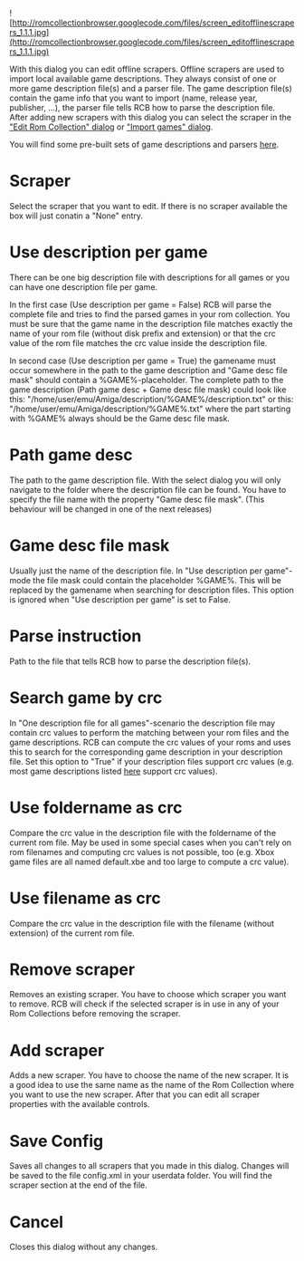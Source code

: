 

![http://romcollectionbrowser.googlecode.com/files/screen_editofflinescrapers_1.1.1.jpg](http://romcollectionbrowser.googlecode.com/files/screen_editofflinescrapers_1.1.1.jpg)

With this dialog you can edit offline scrapers. Offline scrapers are used to import local available game descriptions. They always consist of one or more game description file(s) and a parser file. The game description file(s) contain the game info that you want to import (name, release year, publisher, ...), the parser file tells RCB how to parse the description file. After adding new scrapers with this dialog you can select the scraper in the ["Edit Rom Collection" dialog](EditRomCollectionImportGameData.md) or ["Import games" dialog](ImportGames.md).

You will find some pre-built sets of game descriptions and parsers [here](UseOfflineGameDescriptions.md).

# Scraper #
Select the scraper that you want to edit. If there is no scraper available the box will just conatin a "None" entry.

# Use description per game #
There can be one big description file with descriptions for all games or you can have one description file per game.

In the first case (Use description per game = False) RCB will parse the complete file and tries to find the parsed games in your rom collection. You must be sure that the game name in the description file matches exactly the name of your rom file (without disk prefix and extension) or that the crc value of the rom file matches the crc value inside the description file.

In second case (Use description per game = True) the gamename must occur somewhere in the path to the game description and "Game desc file mask" should contain a %GAME%-placeholder. The complete path to the game description (Path game desc + Game desc file mask) could look like this: "/home/user/emu/Amiga/description/%GAME%/description.txt" or this: "/home/user/emu/Amiga/description/%GAME%.txt" where the part starting with %GAME% always should be the Game desc file mask.

# Path game desc #
The path to the game description file. With the select dialog you will only navigate to the folder where the description file can be found. You have to specify the file name with the property "Game desc file mask". (This behaviour will be changed in one of the next releases)

# Game desc file mask #
Usually just the name of the description file. In "Use description per game"-mode the file mask could contain the placeholder %GAME%. This will be replaced by the gamename when searching for description files. This option is ignored when "Use description per game" is set to False.

# Parse instruction #
Path to the file that tells RCB how to parse the description file(s).

# Search game by crc #
In "One description file for all games"-scenario the description file may contain crc values to perform the matching between your rom files and the game descriptions. RCB can compute the crc values of your roms and uses this to search for the corresponding game description in your description file. Set this option to "True" if your description files support crc values (e.g. most game descriptions listed [here](UseOfflineGameDescriptions.md) support crc values).

# Use foldername as crc #
Compare the crc value in the description file with the foldername of the current rom file. May be used in some special cases when you can't rely on rom filenames and computing crc values is not possible, too (e.g. Xbox game files are all named default.xbe and too large to compute a crc value).

# Use filename as crc #
Compare the crc value in the description file with the filename (without extension) of the current rom file.

# Remove scraper #
Removes an existing scraper. You have to choose which scraper you want to remove. RCB will check if the selected scraper is in use in any of your Rom Collections before removing the scraper.

# Add scraper #
Adds a new scraper. You have to choose the name of the new scraper. It is a good idea to use the same name as the name of the Rom Collection where you want to use the new scraper. After that you can edit all scraper properties with the available controls.

# Save Config #
Saves all changes to all scrapers that you made in this dialog. Changes will be saved to the file config.xml in your userdata folder. You will find the scraper section at the end of the file.

# Cancel #
Closes this dialog without any changes.
